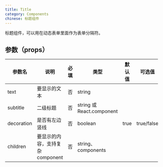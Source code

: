```yaml
---
title: Title
category: Components
chinese: 标题组件
---
```


标题组件，可以用在动态表单里面作为表单分隔符。

## 参数（props）

| 参数名 | 说明 | 必填 | 类型 | 默认值 | 可选值 | 备注 |
|-------|-----|-----|-----|-------|--------|-----|
| text | 要显示的文本 | 否 | string | | | |
| subtitle | 二级标题 | 否 | string 或 React.component | | | |
| decoration | 是否有左边竖线 | 否 | boolean | true | true/false | |
| children | 要显示的内容，支持复杂 component | 否 | string、components | | | |
